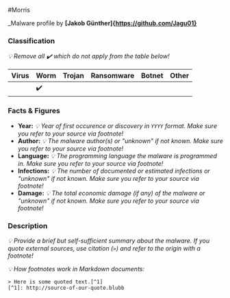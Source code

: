#Morris

_Malware profile by **[Jakob Günther]{https://github.com/Jagu01}**
### Classification

_:bulb: Remove all :heavy_check_mark: which do not apply from the table below!_

| Virus              | Worm               | Trojan             | Ransomware         | Botnet             | Other                                   |
|:-------------------|:-------------------|:-------------------|:-------------------|:-------------------|:----------------------------------------|
|                    | :heavy_check_mark: |                    |                    |                    |                                         |  

### Facts & Figures

* **Year:** _:bulb: Year of first occurence or discovery in `YYYY` format. Make sure you refer to your source via footnote!_
* **Author:** _:bulb: The malware author(s) or "unknown" if not known. Make sure you refer to your source via footnote!_
* **Language:** _:bulb: The programming language the malware is programmed in. Make sure you refer to your source via footnote!_
* **Infections:** _:bulb: The number of documented or estimated infections or "unknown" if not known. Make sure you refer to your source via footnote!_
* **Damage:** _:bulb: The total economic damage (if any) of the malware or "unknown" if not known. Make sure you refer to your source via footnote!_

### Description

_:bulb: Provide a brief but self-sufficient summary about the malware. If you quote external sources, use citation (`>`) and refer to the origin with a footnote!_

_:bulb: How footnotes work in Markdown documents:_

```
> Here is some quoted text.[^1]
[^1]: http://source-of-our-quote.blubb
```
